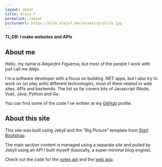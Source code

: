 ```yaml
---
layout: about
title: Alejo F
permalink: /about
pictureUrl: https://blob.alejof.dev/assets/profile.jpg
---
```


**TL;DR: I make websites and APIs**

## About me

Hello, my name is Alejandro Figueroa, but most of the people I work with just call me Alejo.

I'm a software developer with a focus on building .NET apps, but I also try to work on (or play with) different technologies, most of them related to web sites, APIs and backends. The list so far covers bits of Javascript (Node, Vue), Java, Python and Go.

You can find some of the code I've written at my [GitHub][github] profile.

## About this site

This site was built using Jekyll and the "Big Picture" template from [Start Bootstrap][bootstrap].

The main section content is managed using a separate site and pulled by Jekyll using an API I built myself (basically, a super-minimal blog engine).

Check out the code for the [notes api][notes-api] and the [web app][notes-app].

[github]:https://github.com/alexphi
[notes-api]:https://github.com/alexphi/alejof-notes-api
[notes-app]:https://github.com/alexphi/alejof-notes-app
[bootstrap]:https://startbootstrap.com/template-overviews/the-big-picture
